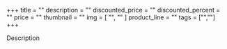 +++
title = ""
description = ""
discounted_price = ""
discounted_percent = ""
price = ""
thumbnail = ""
img = [
    "",
    ""
    ]
product_line = ""
tags = ["",""]
+++

Description